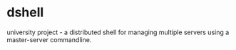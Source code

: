 # dshell
university project - a distributed shell for managing multiple servers using a master-server commandline. 
